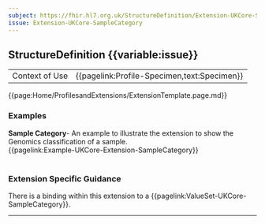 ```yaml
---
subject: https://fhir.hl7.org.uk/StructureDefinition/Extension-UKCore-SampleCategory
issue: Extension-UKCore-SampleCategory
---
```

## StructureDefinition {{variable:issue}}

<table id="addToTranspose">
<tr><td>Context of Use</td>
<td>{{pagelink:Profile-Specimen,text:Specimen}}</td>
</tr>
</table>

{{page:Home/ProfilesandExtensions/ExtensionTemplate.page.md}}

<div id="Examples" class="tabcontent">
  <h3>Examples</h3>
  <b>Sample Category</b>- An example to illustrate the extension to show the Genomics classification of a sample.<br>
{{pagelink:Example-UKCore-Extension-SampleCategory}}
<br><br>
</div>

<h3 id="guidance-samplecategory">Extension Specific Guidance</h3>

There is a binding within this extension to a {{pagelink:ValueSet-UKCore-SampleCategory}}.

---
